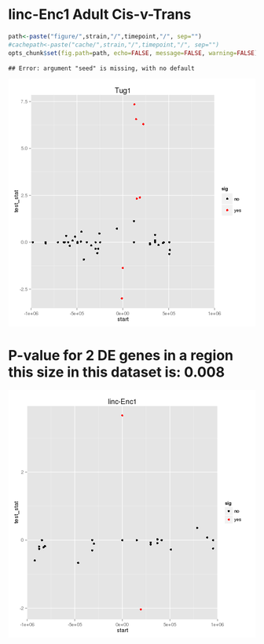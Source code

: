 linc-Enc1 Adult Cis-v-Trans
========================================================

```r
path<-paste("figure/",strain,"/",timepoint,"/", sep="")
#cachepath<-paste("cache/",strain,"/",timepoint,"/", sep="")
opts_chunk$set(fig.path=path, echo=FALSE, message=FALSE, warning=FALSE)
```



```
## Error: argument "seed" is missing, with no default
```

![plot of chunk setup](figure/linc-Enc1/Adult/setup.png) 

# P-value for 2 DE genes in a region this size in this dataset is: 0.008 

![plot of chunk overlap_image](figure/linc-Enc1/Adult/overlap_image.png) 


